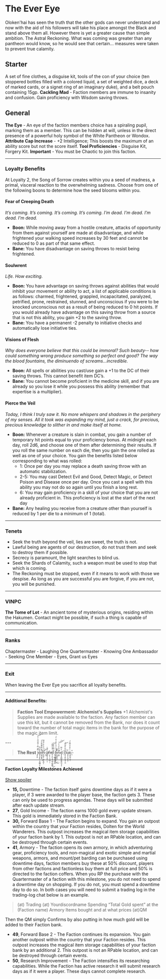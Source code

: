 The Ever Eye
============

Oloken'hai has seen the truth that the other gods can never understand and now with the aid of his followers will take his place amongst the Black and stand above them all. However there is yet a greater cause than simple ambition. The Astral Reckoning. What was coming was greater than any pantheon would know, so he would see that certain... measures were taken to prevent true calamity. 

Starter
-------

 A set of fine clothes, a disguise kit, tools of the con of your choice (ten stoppered bottles filled with a colored liquid, a set of weighted dice, a deck of marked cards, or a signet ring of an imaginary duke), and a belt pouch containing 15gp.  **Cackling Mad** \- Faction members are immune to insanity and confusion. Gain proficiency with Wisdom saving throws. 

General
-------

 **The Eye** \- An eye of the faction members choice has a spiraling pupil, marking them as a member. This can be hidden at will, unless in the direct presence of a powerful holy symbol of the White Pantheon or Wondox.  **Attribute Cap Increase** \- +2 Intelligence; This boosts the maximum of an ability score but not the score itself.  **Tool Proficiencies** \- Disguise Kit, Forgery Kit.  **Important** \- You must be Chaotic to join this faction.

* * *

### Loyalty Benefits

 At Loyalty 2, the Song of Sorrow creates within you a seed of madness, a primal, visceral reaction to the overwhelming sadness. Choose from one of the following boons to determine how the seed blooms within you. 

#### Fear of Creeping Death

_It’s coming. It’s coming. It’s coming. It’s coming. I’m dead. I’m dead. I’m dead. I’m dead._  

* **Boon:** While moving away from a hostile creature, attacks of opportunity from them against yourself are made at disadvantage, and while frightened your walking speed increases by 30 feet and cannot be reduced to 0 as part of that same effect.
* **Bane:** You have disadvantage on saving throws to resist being frightened.

#### Soulwrent

_Life. How exciting._  

* **Boon:** You have advantage on saving throws against abilities that would inhibit your movement or ability to act, a list of applicable conditions is as follows: charmed, frightened, grappled, incapacitated, paralyzed, petrified, prone, restrained, stunned, and unconscious if you were to be knocked unconscious not as a result of being reduced to 0 hit points. If you would already have advantage on this saving throw from a source that is not this ability, you gain +2 to the saving throw.
* **Bane:** You have a permanent -2 penalty to initiative checks and automatically lose initiative ties.

#### Visions of Flesh

_Why does everyone believe that this could be immoral? Such beauty-- how could something wrong produce something so perfect and good? The way the blood fountains, the diminuendo of screams...incredible._  

* **Boon:** All spells or abilities you cast/use gain a +1 to the DC of their saving throws. This cannot benefit item DC’s.
* **Bane:** You cannot become proficient in the medicine skill, and if you are already so you lose it while you possess this ability (remember that expertise is a multiplier).

#### Pierce the Veil

_Today, I think I truly saw it. No more whispers and shadows in the periphery of my senses. All it took was expanding my mind, just a crack, for precious, precious knowledge to slither in and make itself at home._  

* **Boon:** Whenever a creature is slain in combat, you gain a number of temporary hit points equal to your proficiency bonus. At midnight each day, roll 2d6, and choose one of them after determining their results. If you roll the same number on each die, then you gain the one rolled as well as one of your choice. You gain the benefits listed below corresponding to what was rolled:
    * 1: Once per day you may replace a death saving throw with an automatic stabilization.
    * 2-5: You may cast Detect Evil and Good, Detect Magic, or Detect Poison and Disease once per day. Once you cast a spell with this ability you may not do so again until you finish a long rest.
    * 6: You may gain proficiency in a skill of your choice that you are not already proficient in. This proficiency is lost at the start of the next day
* **Bane:** Any healing you receive from a creature other than yourself is reduced by 1 per die to a minimum of 1 (total).

 

* * *

### Tenets

* Seek the truth beyond the veil, lies are sweet, the truth is not.
* Lawful being are agents of our destruction, do not trust them and seek to destroy them if possible.
* Secrecy is paramount, the light searches to blind us.
* Seek the Shards of Calamity, such a weapon must be used to stop that which is coming.
* The Reckoning must be stopped, even if it means to work with those we despise. As long as you are successful you are forgive, if you are not, you will be punished.

* * *

### VINPC

 **The Tome of Lot** \- An ancient tome of mysterious origins, residing within the Hakumen. Contact might be possible, if such a thing is capable of communication. 

* * *

### Ranks

 Chaptermaster - Laughing One  Quartermaster - Knowing One  Ambassador - Seeking One  Member - Eyes, Grant us Eyes 

* * *

### Exit

 When leaving the Ever Eye you sacrifice all loyalty benefits. 

* * *

#### Additional Benefits:

> **Faction Tool Empowerment: Alchemist's Supplies**  +1 Alchemist's Supplies are made available to the faction. Any faction member can use this kit, but it cannot be removed from the Bank, nor does it count toward the number of total magic items in the bank for the purpose of the magic item limit.

 \-\-\- 

> **The Rest**  J̵̟̥̭̿͊̿̍͑͂͋̅̆͑̓͒͝͝o̷̡̨̧̢̢̰͔̞͚̳̦̯̹͋̐͆̓i̶̛͖̯̮͈̱̘͗̓͌̑͌̂̃̀̀̚̕̚͜͠n̵̢͖͓̹̣̫̠͓̲̾̇̈́́̍̆͛́̆̃͑̚ͅͅ ̵̪̝́́͘͝à̸̧̺͙͉͈̥̠͙̍̑͂̍̕ņ̶̢̨̠̘̗̪͉͔͛̕d̶̨̹̭̫̩͙̖͚̩̯̺̬̳͗͒̊͒͌̉͜ͅ ̴̨̹͔̻̩͍̤̲͖͚̃̋̿́̔̋̽͝f̷̨̛̥͔̲͍̘̭͍̈́̊̈́̾͑̑̓̇̐̈̈́͘͜͜i̶̙̺̲̮̪͔͌͂n̷̠̳̏̃̇̅̎̈́͐͑̚͝͠͝d̵̡̝̥̼̻̰̞̲̘̪͉̞͙͗̄̿ ̴̠̂ơ̴̧̨̝̰̙͓͓̦̹͍̐̆͋̏̊̅͌̚͝u̶̧̡͓̜̺̖͈̣͗͑ţ̴͖̫͈͕͖͗̀͛͋̂̿̂̈́ͅ.̶̝̍̄

* * *

#### Faction Loyalty Milestones Achieved

[Show spoiler](#spoiler-IOuR2f)

* **15,** Downtime \- The faction itself gains downtime days as if it were a player, if 3 were awarded to the player base, the faction gets 3. These can only be used to progress agendas. These days will be submitted after each update stream.
* **27**, Gold Income \- The faction earns 1000 gold every update stream. This gold is immediately stored in the Faction Bank.
* **30,** Forward Base 1 \- The Faction begins to expand. You gain an outpost within the country that your Faction resides, Dolten for the World Wanderers. This outpost increases the magical item storage capabilities of your faction bank by 1. This outpost is not an RPable location, and can be destroyed through certain events.
* **41**, Armory \- The faction opens its own armory, in which adventuring gear, proficiency tools, and non-magical and exotic simple and martial weapons, armors, and mount/pet barding can be purchased using downtime days, faction members buy these at 50% discount, players from other factions and factionless buy them at full price and 50% is directed to the faction coffers. When you RP the purchase with the Quartermaster of a faction with this milestone, you do not need to spend a downtime day on shopping. If you do not, you must spend a downtime day to do so.
In both cases you will need to submit a trading log in the trading-log chat below is an example.

> (at) Trading (at) Yourdiscordname Spending “Total Gold spent” at the (Faction name) Armory  Items bought and at what prices  (at)QM

  Then the QM simply Confirms by also putting in how much gold will be added to their Faction bank. 

* **49**, Forward Base 2 \- The Faction continues its expansion. You gain another outpost within the country that your Faction resides. This outpost increases the magical item storage capabilities of your faction bank by an additional 2. This outpost is not an RPable location, and can be destroyed through certain events.
* **50**, Research Improvement \- The Faction intensifies its researching capabilities. While the Faction has active research it will submit research days as if it were a player. These days cannot complete research.
